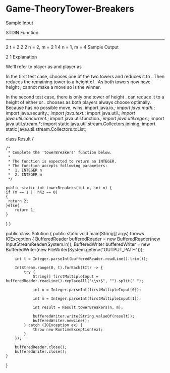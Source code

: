 # Game-TheoryTower-Breakers
Sample Input

STDIN   Function
-----   --------
2       t = 2
2 2     n = 2, m = 2
1 4     n = 1, m = 4
Sample Output

2
1
Explanation

We'll refer to player  as  and player  as 

In the first test case,  chooses one of the two towers and reduces it to . Then  reduces the remaining tower to a height of . As both towers now have height ,  cannot make a move so  is the winner.

In the second test case, there is only one tower of height .  can reduce it to a height of either  or .  chooses  as both players always choose optimally. Because  has no possible move,  wins.
import java.io.*;
import java.math.*;
import java.security.*;
import java.text.*;
import java.util.*;
import java.util.concurrent.*;
import java.util.function.*;
import java.util.regex.*;
import java.util.stream.*;
import static java.util.stream.Collectors.joining;
import static java.util.stream.Collectors.toList;

class Result {

    /*
     * Complete the 'towerBreakers' function below.
     *
     * The function is expected to return an INTEGER.
     * The function accepts following parameters:
     *  1. INTEGER n
     *  2. INTEGER m
     */

    public static int towerBreakers(int n, int m) {
    if (m == 1 || n%2 == 0)
    { 
     return 2;
    }else{
        return 1;
    }

}
}

public class Solution {
    public static void main(String[] args) throws IOException {
        BufferedReader bufferedReader = new BufferedReader(new InputStreamReader(System.in));
        BufferedWriter bufferedWriter = new BufferedWriter(new FileWriter(System.getenv("OUTPUT_PATH")));

        int t = Integer.parseInt(bufferedReader.readLine().trim());

        IntStream.range(0, t).forEach(tItr -> {
            try {
                String[] firstMultipleInput = bufferedReader.readLine().replaceAll("\\s+$", "").split(" ");

                int n = Integer.parseInt(firstMultipleInput[0]);

                int m = Integer.parseInt(firstMultipleInput[1]);

                int result = Result.towerBreakers(n, m);

                bufferedWriter.write(String.valueOf(result));
                bufferedWriter.newLine();
            } catch (IOException ex) {
                throw new RuntimeException(ex);
            }
        });

        bufferedReader.close();
        bufferedWriter.close();
    }
}
